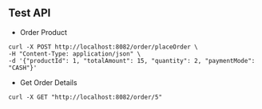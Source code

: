 ## Test API

- Order Product
```shell
curl -X POST http://localhost:8082/order/placeOrder \
-H "Content-Type: application/json" \
-d '{"productId": 1, "totalAmount": 15, "quantity": 2, "paymentMode": "CASH"}'  
```

- Get Order Details
```shell
curl -X GET "http://localhost:8082/order/5"
```